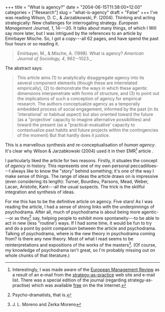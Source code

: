 +++
title = "What is agency?"
date = "2004-06-15T11:38:00+12:00"
categories = ["Research"]
slug = "what-is-agency"
draft = "False"
+++
I've was reading Wilson, D. C., & 
Jarzabkowski, P. (2004). Thinking and acting strategically: New
challenges for interrogating strategy. _European Management
Journal, 1_, 14---20. It talks about many things, of which I Will say
more later, but I was intrigued by the references to an article by
Emirbayer Mische. So, I got a copy---all 62 pages, and have spend the
past four hours or so reading it.

> Emirbayer, M., & Mische, A. (1998). What is
agency? _American Journal of Sociology, 4_, 962--1023.\_

The abstract says:

> This article aims (1) to analytically disaggregate agency
into its several component elements (though these are interrelated
empirically), (2) to demonstrate the ways in which these agentic
dimensions interpenetrate with forms of structure, and (3) to point
out the implications of such a conception of agency for empirical
research. The authors conceptualize agency as a temporally
embedded process of social engagement, informed by the past (in its
'interational' or habitual aspect) but also oriented toward the
future (as a "projective' capacity to imagine alternative
possibilities) and toward the present (as a "practical-evaluative'
capacity to contextualize past habits and future projects within
the contingencies of the moment) But that hardly does it justice.

This is a marvellous synthesis and re-conceptualisation of
_human agency_. It's clear why Wilson & Jarzabkowski (2004) used it in their
EMR[^1] article .

I particularly liked the article for two reasons. Firstly, it
situates the concept of _agency_ in history. This represents one
of my own personal peccadilloes---I always like to know the "story"
behind something; it's one of the way I make sense of things. The range
of ideas the article draws on is impressive (even considering its
length): Turner, Bourdieu, Parsons, Mead, Weber, Lacan, Aristotle,
Kant---all the usual suspects. The trick is the skillful
integration and synthesis of ideas.

For me this has to be the definitive article on agency. Five stars!  As I was
reading the article, I had a sense of strong links with the underpinnings of
psychodrama. After all, much of psychodrama is about being more agentic---or as
they[^2] say, helping people to exhibit more spontaneity---to be able to act in
new (less "routine') ways. If I had some time, it would be fun to try and do a
point by point comparison between the article and psychodrama.  Talking of
psychodrama, where is the new theory in psychodrama coming from? Is there any
new theory. Most of what I read seems to be reinterpretations and expositions
of the works of the masters[^3].  (Of course, my knowledge of psychodrama isn't
great, so I'm probably missing out on whole chunks of that literature.)


[^1]: Interestingly, I was made aware of the [European Management
Review](http://www.palgrave-journals.com/emr/) as a result of an e-mail from
the [strategy-as-practice](http://www.strategy-as-practice.org/) web site and
e-mail list. There was a special edition of the journal (regarding
strategy-as-practise) which was available
[free](http://www.palgrave-journals.com/emr/journal/v1/n1/index.html) on the 
the Internet.

[^2]: Psycho-dramatists, that is.

[^3]: J. L. Moreno and Zerka Moreno

